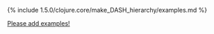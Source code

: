{% include 1.5.0/clojure.core/make_DASH_hierarchy/examples.md %}

[Please add examples!](https://github.com/arrdem/grimoire/edit/master/_includes/1.6.0/clojure.core/make_DASH_hierarchy/examples.md)

